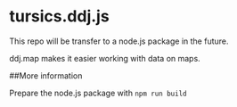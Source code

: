 # tursics.ddj.js

This repo will be transfer to a node.js package in the future.

ddj.map makes it easier working with data on maps.

##More information

Prepare the node.js package with ```npm run build```
